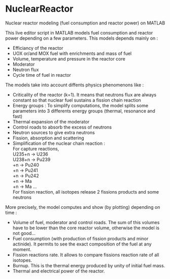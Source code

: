 # NuclearReactor
Nuclear reactor modeling (fuel consumption and reactor power) on MATLAB

This live editor script in MATLAB models fuel consumption and reactor power depending on a few parameters. This models depends mainly on :
- Efficiancy of the reactor
- UOX or/and MOX fuel with enrichments and mass of fuel
- Volume, temperature and pressure in the reactor core
- Moderator
- Neutron flux
- Cycle time of fuel in reactor

The models take into account diffents physics phenomenons like :
- Criticality of the reactor (k=1). It means that neutrons flux are always constant so that nuclear fuel sustains a fission chain reaction
- Energy groups : To simplify computations, the model splits some parameters into 3 differents energy groups (thermal, resonance and fast)
- Thermal expansion of the moderator
- Control roads to absorb the excess of neutrons
- Neutron sources to give extra neutrons
- Fission, absorption and scattering
- Simplification of the nuclear chain reaction :                                                                        
For capture reactions,                                                 
U235+n -> U236                                                                                              
U238+n -> Pu239                                                                                  
          +n   -> Pu240                                                                        
                  +n   -> Pu241                                                                        
                          +n   -> Pu242                                                       
                                  +n   -> Ma                                                 
                                          +n -> Ma ...                                        
For fission reaction, all isotopes release 2 fissions products and some neutrons

More precisely, the model computes and show (by plotting) depending on time :
- Volume of fuel, moderator and control roads. The sum of this volumes have to be lower than the core reactor volume, otherwise the model is not good...
- Fuel consumption (with production of fission products and minor actinide). It permits to see the exact composition of the fuel at any moment.
- Fission reactions rate. It allows to compare fissions reaction rate of all isotopes.
- Burnup. This is the thermal energy produced by unity of initial fuel mass.
- Thermal and electrical power of the reactor.
